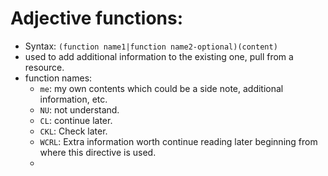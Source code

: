 # Adjective functions:
* Syntax: `(function name1|function name2-optional)(content)`
* used to add additional information to the existing one, pull from a resource.
* function names:
  * `me`: my own contents which could be a side note, additional information, etc.
  * `NU`: not understand.
  * `CL`: continue later.
  * `CKL`: Check later.
  * `WCRL`: Extra information worth continue reading later beginning from where this directive is used.
  * 
